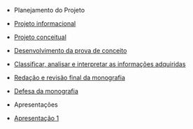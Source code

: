 - Planejamento do Projeto

- [Projeto informacional](/planejamentoDoProjeto/appSelecionado.md)
- [Projeto conceitual](/planejamentoDoProjeto/equipe.md)
- [Desenvolvimento da prova de conceito](/planejamentoDoProjeto/richPicture.md)
- [Classificar, analisar e interpretar as informações adquiridas](/planejamentoDoProjeto/ferramentas.md)
- [Redação e revisão final da monografia](/planejamentoDoProjeto/cronograma.md)
- [Defesa da monografia](/planejamentoDoProjeto/metodologia.md)

- Apresentações
- [Apresentação 1](/apresentacoes/apresentacao1.md)
